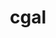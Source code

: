 ---
title: "cgal"
layout: cache
categories: [package, develop-2024-01-21]
meta: {"versions": ["4.13", "5.5.2"], "compilers": ["gcc@=11.4.0", "gcc@=7.3.1", "gcc@=9.4.0"], "oss": ["amzn2", "ubuntu20.04", "ubuntu22.04"], "platforms": ["linux"], "targets": ["aarch64", "neoverse_n1", "neoverse_v1", "ppc64le", "x86_64_v3"], "stacks": ["aws-isc", "aws-isc-aarch64", "e4s", "e4s-aarch64", "e4s-neoverse_v1", "e4s-power", "root"], "num_specs": 8, "num_specs_by_stack": {"root": 8, "aws-isc-aarch64": 2, "aws-isc": 1, "e4s-neoverse_v1": 1, "e4s-power": 1, "e4s": 2, "e4s-aarch64": 1}}
spec_details: [{"hash": "a2pe66n5ksee2pr27wry3p7nne6h7g5h", "compiler": "gcc@=7.3.1", "versions": ["4.13"], "os": "amzn2", "platform": "linux", "target": "aarch64", "variants": ["build_system=cmake", "build_type=Release", "~core", "~demos", "+eigen", "generator=make", "~header_only", "~imageio", "~ipo", "+shared"], "stacks": ["root", "aws-isc-aarch64"], "size": "-", "tarball": "https://binaries.spack.io/releases/develop-2024-01-21/build_cache/linux-amzn2-aarch64/gcc-7.3.1/cgal-4.13/linux-amzn2-aarch64-gcc-7.3.1-cgal-4.13-a2pe66n5ksee2pr27wry3p7nne6h7g5h.spack"}, {"hash": "vonjg47232sp4befbgcxwtod5rpjt5di", "compiler": "gcc@=7.3.1", "versions": ["4.13"], "os": "amzn2", "platform": "linux", "target": "neoverse_n1", "variants": ["build_system=cmake", "build_type=Release", "~core", "~demos", "+eigen", "generator=make", "~header_only", "~imageio", "~ipo", "+shared"], "stacks": ["root", "aws-isc-aarch64"], "size": "-", "tarball": "https://binaries.spack.io/releases/develop-2024-01-21/build_cache/linux-amzn2-neoverse_n1/gcc-7.3.1/cgal-4.13/linux-amzn2-neoverse_n1-gcc-7.3.1-cgal-4.13-vonjg47232sp4befbgcxwtod5rpjt5di.spack"}, {"hash": "muawjzxuwu45afc34y4b4cuono6lejyg", "compiler": "gcc@=7.3.1", "versions": ["4.13"], "os": "amzn2", "platform": "linux", "target": "x86_64_v3", "variants": ["build_system=cmake", "build_type=Release", "~core", "~demos", "+eigen", "generator=make", "~header_only", "~imageio", "~ipo", "+shared"], "stacks": ["aws-isc", "root"], "size": "-", "tarball": "https://binaries.spack.io/releases/develop-2024-01-21/build_cache/linux-amzn2-x86_64_v3/gcc-7.3.1/cgal-4.13/linux-amzn2-x86_64_v3-gcc-7.3.1-cgal-4.13-muawjzxuwu45afc34y4b4cuono6lejyg.spack"}, {"hash": "gbjyn3kuaih7mhlb6eijzhgpwmzlrc23", "compiler": "gcc@=11.4.0", "versions": ["4.13"], "os": "ubuntu20.04", "platform": "linux", "target": "neoverse_v1", "variants": ["build_system=cmake", "build_type=Release", "~core", "~demos", "+eigen", "generator=make", "~header_only", "~imageio", "~ipo", "+shared"], "stacks": ["e4s-neoverse_v1", "root"], "size": "-", "tarball": "https://binaries.spack.io/releases/develop-2024-01-21/build_cache/linux-ubuntu20.04-neoverse_v1/gcc-11.4.0/cgal-4.13/linux-ubuntu20.04-neoverse_v1-gcc-11.4.0-cgal-4.13-gbjyn3kuaih7mhlb6eijzhgpwmzlrc23.spack"}, {"hash": "xhtlzwja3htsmfqh5jvuyvf5tq4m5jdv", "compiler": "gcc@=9.4.0", "versions": ["4.13"], "os": "ubuntu20.04", "platform": "linux", "target": "ppc64le", "variants": ["build_system=cmake", "build_type=Release", "~core", "~demos", "+eigen", "generator=make", "~header_only", "~imageio", "~ipo", "+shared"], "stacks": ["root", "e4s-power"], "size": "-", "tarball": "https://binaries.spack.io/releases/develop-2024-01-21/build_cache/linux-ubuntu20.04-ppc64le/gcc-9.4.0/cgal-4.13/linux-ubuntu20.04-ppc64le-gcc-9.4.0-cgal-4.13-xhtlzwja3htsmfqh5jvuyvf5tq4m5jdv.spack"}, {"hash": "k5s7qal6h5ssdcanptase7dx4csygvrr", "compiler": "gcc@=11.4.0", "versions": ["5.5.2"], "os": "ubuntu20.04", "platform": "linux", "target": "x86_64_v3", "variants": ["build_system=cmake", "build_type=Release", "~core", "~demos", "+eigen", "generator=make", "~header_only", "~imageio", "~ipo", "+shared"], "stacks": ["root", "e4s"], "size": "-", "tarball": "https://binaries.spack.io/releases/develop-2024-01-21/build_cache/linux-ubuntu20.04-x86_64_v3/gcc-11.4.0/cgal-5.5.2/linux-ubuntu20.04-x86_64_v3-gcc-11.4.0-cgal-5.5.2-k5s7qal6h5ssdcanptase7dx4csygvrr.spack"}, {"hash": "dyg6afz7zt3aj6twurq5sb2nimtn3pxp", "compiler": "gcc@=11.4.0", "versions": ["4.13"], "os": "ubuntu20.04", "platform": "linux", "target": "x86_64_v3", "variants": ["build_system=cmake", "build_type=Release", "~core", "~demos", "+eigen", "generator=make", "~header_only", "~imageio", "~ipo", "+shared"], "stacks": ["root", "e4s"], "size": "-", "tarball": "https://binaries.spack.io/releases/develop-2024-01-21/build_cache/linux-ubuntu20.04-x86_64_v3/gcc-11.4.0/cgal-4.13/linux-ubuntu20.04-x86_64_v3-gcc-11.4.0-cgal-4.13-dyg6afz7zt3aj6twurq5sb2nimtn3pxp.spack"}, {"hash": "fpof7xjsyfufrl3vl2k4dv5tktp6fhyi", "compiler": "gcc@=11.4.0", "versions": ["4.13"], "os": "ubuntu22.04", "platform": "linux", "target": "aarch64", "variants": ["build_system=cmake", "build_type=Release", "~core", "~demos", "+eigen", "generator=make", "~header_only", "~imageio", "~ipo", "+shared"], "stacks": ["root", "e4s-aarch64"], "size": "-", "tarball": "https://binaries.spack.io/releases/develop-2024-01-21/build_cache/linux-ubuntu22.04-aarch64/gcc-11.4.0/cgal-4.13/linux-ubuntu22.04-aarch64-gcc-11.4.0-cgal-4.13-fpof7xjsyfufrl3vl2k4dv5tktp6fhyi.spack"}]
---